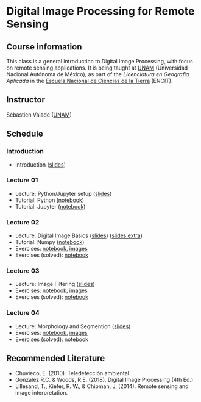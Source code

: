 # Digital Image Processing for Remote Sensing

## Course information
This class is a general introduction to Digital Image Processing, with focus on remote sensing applications. It is being taught at [UNAM](https://www.unam.mx/) (Universidad Nacional Autónoma de México), as part of the *Licenciatura en Geografía Aplicada* in the [Escuela Nacional de Ciencias de la Tierra](https://www.encit.unam.mx/) (ENCIT).

## Instructor
Sébastien Valade ([UNAM](https://svalade.github.io/))

## Schedule

### Introduction 
* Introduction ([slides](https://raw.githubusercontent.com/svalade/dip4rs/master/lectures/pdfs_2024/DIP4RS_00_introduction.pdf))
  
### Lecture 01
* Lecture: Python/Jupyter setup ([slides](https://raw.githubusercontent.com/svalade/dip4rs/master/lectures/pdfs_2024/DIP4RS_01_lecture.pdf))
* Tutorial: Python ([notebook](https://github.com/svalade/dip4rs/blob/master/exercises/01/DIP4RS_01_python-tutorial.ipynb))
* Tutorial: Jupyter ([notebook](https://github.com/svalade/dip4rs/blob/master/exercises/01/DIP4RS_01_jupyter-tutorial.ipynb))

### Lecture 02
* Lecture: Digital Image Basics ([slides](https://raw.githubusercontent.com/svalade/dip4rs/master/lectures/pdfs_2024/DIP4RS_02_lecture.pdf)) ([slides extra](https://raw.githubusercontent.com/svalade/dip4rs/master/lectures/pdfs_2024/DIP4RS_02_lecture_extra.pdf))
* Tutorial: Numpy ([notebook](https://github.com/svalade/dip4rs/blob/master/exercises/02/DIP4RS_02_numpy-tutorial.ipynb))
* Exercises: [notebook](https://github.com/svalade/dip4rs/blob/master/exercises/02/exercises.ipynb), [images](https://github.com/svalade/dip4rs/blob/master/exercises/02/exercises_images.zip)
* Exercises (solved): [notebook](https://github.com/svalade/dip4rs/blob/master/exercises/02/exercises_solved-live.ipynb)

### Lecture 03
* Lecture: Image Filtering ([slides](https://raw.githubusercontent.com/svalade/dip4rs/master/lectures/pdfs_2024/DIP4RS_03_lecture.pdf))
* Exercises: [notebook](https://github.com/svalade/dip4rs/blob/master/exercises/03/exercises.ipynb), [images](https://github.com/svalade/dip4rs/blob/master/exercises/03/exercises_images.zip)
* Exercises (solved): [notebook](https://github.com/svalade/dip4rs/blob/master/exercises/03/exercises_solved-live.ipynb)

### Lecture 04
* Lecture: Morphology and Segmention ([slides](https://raw.githubusercontent.com/svalade/dip4rs/master/lectures/pdfs_2024/DIP4RS_04_lecture.pdf))
* Exercises: [notebook](https://github.com/svalade/dip4rs/blob/master/exercises/04/exercises.ipynb), [images](https://github.com/svalade/dip4rs/blob/master/exercises/04/exercises_images.zip)
* Exercises (solved): [notebook](https://github.com/svalade/dip4rs/blob/master/exercises/04/exercises_solved-live.ipynb)

## Recommended Literature
* Chuvieco, E. (2010). Teledetección ambiental
* Gonzalez R.C. & Woods, R.E. (2018). Digital Image Processing (4th Ed.)
* Lillesand, T., Kiefer, R. W., & Chipman, J. (2014). Remote sensing and image interpretation.